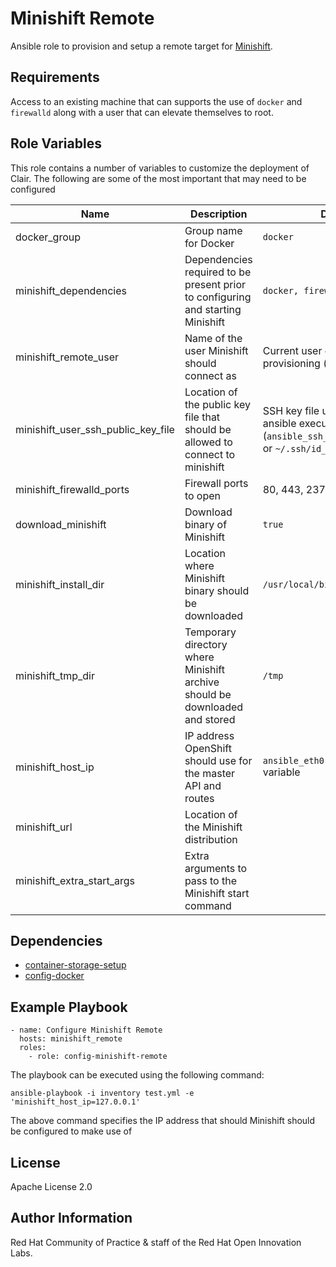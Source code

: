 Minishift Remote
=========

Ansible role to provision and setup a remote target for [Minishift](https://github.com/minishift/minishift).

Requirements
------------

Access to an existing machine that can supports the use of `docker` and `firewalld` along with a user that can elevate themselves to root.

Role Variables
--------------

This role contains a number of variables to customize the deployment of Clair. The following are some of the most important that may need to be configured

| Name | Description | Default|
|---|---|---|
|docker_group|Group name for Docker|`docker`|
|minishift_dependencies|Dependencies required to be present prior to configuring and starting Minishift| `docker, firewalld`| 
|minishift_remote_user|Name of the user Minishift should connect as| Current user executing provisioning (`ansible_user`) |
|minishift_user_ssh_public_key_file|Location of the public key file that should be allowed to connect to minishift| SSH key file used during ansible execution (`ansible_ssh_private_key_file`) or `~/.ssh/id_rsa.pub`|
|minishift_firewalld_ports|Firewall ports to open | 80, 443, 2376, 4001 |
|download_minishift|Download binary of Minishift | `true` |
|minishift_install_dir|Location where Minishift binary should be downloaded | `/usr/local/bin` |
|minishift_tmp_dir|Temporary directory where Minishift archive should be downloaded and stored | `/tmp` |
|minishift_host_ip| IP address OpenShift should use for the master API and routes | `ansible_eth0.ipv4.address` variable |
|minishift_url| Location of the Minishift distribution |  |
|minishift_extra_start_args|Extra arguments to pass to the Minishift start command |  |

Dependencies
------------

* [container-storage-setup](../container-storage-setup)
* [config-docker](../config-docker)

Example Playbook
----------------

```
- name: Configure Minishift Remote
  hosts: minishift_remote
  roles:
    - role: config-minishift-remote
```

The playbook can be executed using the following command:

```
ansible-playbook -i inventory test.yml -e 'minishift_host_ip=127.0.0.1'
```

The above command specifies the IP address that should Minishift should be configured to make use of

## License

Apache License 2.0

## Author Information

Red Hat Community of Practice & staff of the Red Hat Open Innovation Labs.